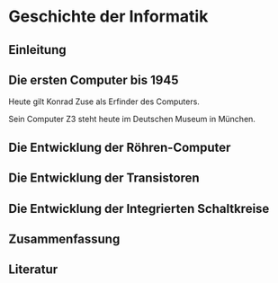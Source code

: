 # Geschichte der Informatik

## Einleitung

## Die ersten Computer bis 1945

Heute gilt Konrad Zuse als Erfinder des Computers.

Sein Computer Z3 steht heute im Deutschen Museum in München.

## Die Entwicklung der Röhren-Computer

## Die Entwicklung der Transistoren

## Die Entwicklung der Integrierten Schaltkreise

## Zusammenfassung

## Literatur